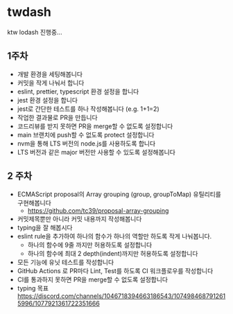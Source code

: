 # twdash
ktw lodash  진행중...


## 1주차

- 개발 환경을 세팅해봅니다
- 커밋을 작게 나눠서 합니다
- eslint, prettier, typescript 환경 설정을 합니다
- jest 환경 설정을 합니다
- jest로 간단한 테스트를 하나 작성해봅니다 (e.g. 1+1=2)
- 작업한 결과물로 PR을 만듭니다
- 코드리뷰를 받지 못하면 PR을 merge할 수 없도록 설정합니다
- main 브랜치에 push할 수 없도록 protect 설정합니다
- nvm을 통해 LTS 버전의 node.js를 사용하도록 합니다
- LTS 버전과 같은 major 버전만 사용할 수 있도록 설정해봅니다


## 2 주차
- ECMAScript proposal의 Array grouping (group, groupToMap) 유틸리티를 구현해봅니다
  *  https://github.com/tc39/proposal-array-grouping
- 커밋제목뿐만 아니라 커밋 내용까지 작성해봅니다
- typing을 잘 해봅시다
- eslint rule을 추가하여 하나의 함수가 하나의 역할만 하도록 작게 나눠봅니다.
  * 하나의 함수에 9줄 까지만 허용하도록 설정합니다
  * 하나의 함수에 최대 2 depth(indent)까지만 허용하도록 설정합니다
- 모든 기능에 유닛 테스트를 작성합니다
- GitHub Actions 로 PR마다 Lint, Test를 하도록 CI 워크플로우를 작성합니다
- CI를 통과하지 못하면 PR을 merge할 수 없도록 설정합니다
- typing 목표
https://discord.com/channels/1046718394663186543/1074984687912615996/1077921361722351666
